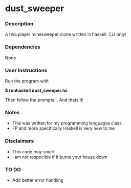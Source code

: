 dust_sweeper
======

### Description
A two player minesweeper clone written in haskell. CLI only!

### Dependencies 
None

### User Instructions
Run the program with

**$ runhaskell dust_sweeper.hs**

Then follow the prompts...
And thats it!

### Notes
* This was written for my programming languages class
* FP and more specifically Haskell is very new to me
 
### Disclaimers
* This code may smell
* I am not respocible if it burns your house down

### TO DO
* Add better error handling 




